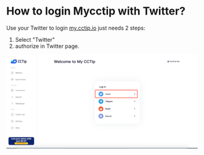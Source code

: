# How to login Mycctip with Twitter?

Use your Twitter to login [my.cctip.io](../faq/i-cant-log-in-to-my.cctip.io.-what-should-i-do.md) just needs  2 steps:

1. Select "Twitter"
2. authorize in Twitter page.

![](../../.gitbook/assets/image%20%2836%29.png)



